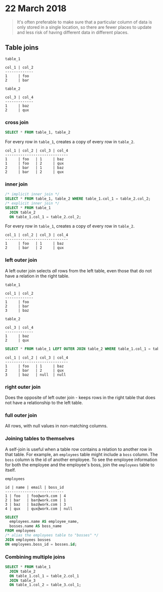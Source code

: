 # 22 March 2018

> It's often preferable to make sure that a particular column of data is only 
> stored in a single location, so there are fewer places to update and less 
> risk of having different data in different places.

## Table joins

```
table_1

col_1 | col_2
-------------
1     | foo
2     | bar
```

```
table_2

col_3 | col_4
-------------
1     | baz
2     | qux
```

### cross join

```sql
SELECT * FROM table_1, table_2
```

For every row in `table_1`, creates a copy of every row in `table_2`.

```
col_1 | col_2 | col_3 | col_4
-----------------------------
1     | foo   | 1     | baz
1     | foo   | 2     | qux
2     | bar   | 1     | baz
2     | bar   | 2     | qux
```

### inner join

```sql
/* implicit inner join */
SELECT * FROM table_1, table_2 WHERE table_1.col_1 = table_2.col_2;
/* explicit inner join */
SELECT * FROM table_1 
  JOIN table_2 
  ON table_1.col_1 = table_2.col_2;
```

For every row in `table_1`, creates a copy of every row in `table_2`.

```
col_1 | col_2 | col_3 | col_4
-----------------------------
1     | foo   | 1     | baz
2     | bar   | 2     | qux
```

### left outer join

A left outer join selects _all_ rows from the left table, even those that do not
have a relation in the right table.

```
table_1

col_1 | col_2
-------------
1     | foo
2     | bar
3     | baz
```

```
table_2

col_3 | col_4
-------------
1     | baz
2     | qux
```

```sql
SELECT * FROM table_1 LEFT OUTER JOIN table_2 WHERE table_1.col_1 = table_2.col_2;
```

```
col_1 | col_2 | col_3 | col_4
-----------------------------
1     | foo   | 1     | baz
2     | bar   | 2     | qux
3     | baz   | null  | null
```

### right outer join

Does the opposite of left outer join - keeps rows in the right table that does
not have a relationship to the left table.

### full outer join

All rows, with null values in non-matching columns.

### Joining tables to themselves

A self-join is useful when a table row contains a relation to another row in 
that table.
For example, an `employees` table might include a `boss` column.
The `boss` column is the id of another employee.
To see the employee information for both the employee and the employee's boss,
join the `employees` table to itself.

```
employees

id | name | email | boss_id
---------------------------
1 | foo   | foo@work.com | 4
2 | bar   | bar@work.com | 1
3 | baz   | baz@work.com | 3
4 | qux   | qux@work.com | null
```

```sql
SELECT 
  employees.name AS employee_name, 
  bosses.name AS boss_name 
FROM employees
/* alias the employees table to "bosses" */
JOIN employees bosses
ON employees.boss_id = bosses.id;
```

### Combining multiple joins

```sql
SELECT * FROM table_1
  JOIN table_2
  ON table_1.col_1 = table_2.col_1
  JOIN table_3
  ON table_1.col_2 = table_3.col_1;
```

